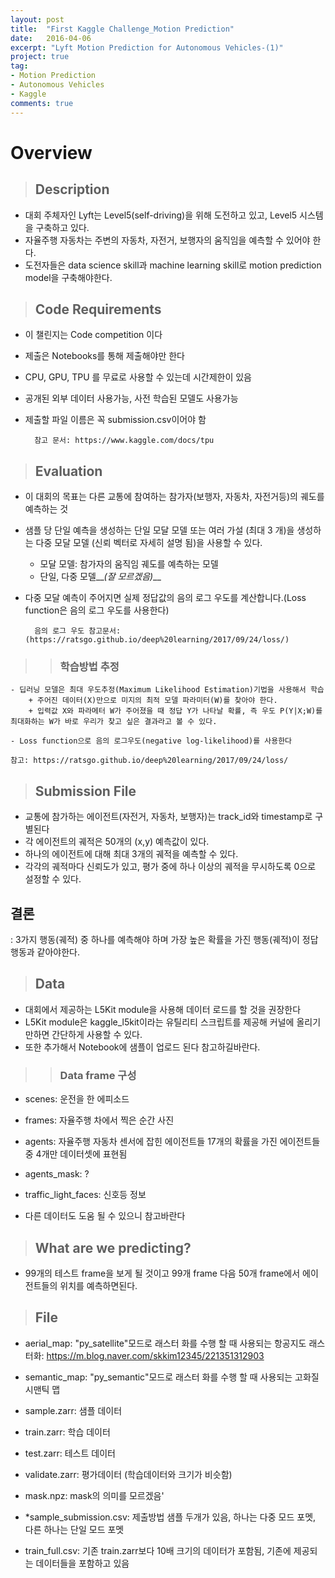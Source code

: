 ```yaml
---
layout: post
title:  "First Kaggle Challenge_Motion Prediction"
date:   2016-04-06
excerpt: "Lyft Motion Prediction for Autonomous Vehicles-(1)"
project: true
tag:
- Motion Prediction
- Autonomous Vehicles
- Kaggle
comments: true
---
```


# __Overview__

> ## Description

- 대회 주체자인 Lyft는 Level5(self-driving)을 위해 도전하고 있고, Level5 시스템을 구축하고 있다.
- 자율주행 자동차는 주변의 자동차, 자전거, 보행자의 움직임을 예측할 수 있어야 한다.
- 도전자들은 data science skill과 machine learning skill로 motion prediction model을 구축해야한다.

>  ## Code Requirements

- 이 챌린지는 Code competition 이다
- 제출은 Notebooks를 통해 제출해야만 한다
- CPU, GPU, TPU 를 무료로 사용할 수 있는데 시간제한이 있음
- 공개된 외부 데이터 사용가능, 사전 학습된 모델도 사용가능
- 제출할 파일 이름은 꼭 submission.csv이어야 함

        참고 문서: https://www.kaggle.com/docs/tpu

>  ## Evaluation

- 이 대회의 목표는 다른 교통에 참여하는 참가자(보행자, 자동차, 자전거등)의 궤도를 예측하는 것
- 샘플 당 단일 예측을 생성하는 단일 모달 모델 또는 여러 가설 (최대 3 개)을 생성하는 다중 모달 모델 (신뢰 벡터로 자세히 설명 됨)을 사용할 수 있다.
    + 모달 모델: 참가자의 움직임 궤도를 예측하는 모델
    + 단일, 다중 모델__*(잘 모르겠음)*__

- 다중 모달 예측이 주어지면 실제 정답값의 음의 로그 우도를 계산합니다.(Loss function은 음의 로그 우도를 사용한다)

        음의 로그 우도 참고문서: (https://ratsgo.github.io/deep%20learning/2017/09/24/loss/)


>>  ### 학습방법 추정

    - 딥러닝 모델은 최대 우도추정(Maximum Likelihood Estimation)기법을 사용해서 학습
        + 주어진 데이터(X)만으로 미지의 최적 모델 파라미터(W)를 찾아야 한다.
        + 입력값 X와 파라메터 W가 주어졌을 때 정답 Y가 나타날 확률, 즉 우도 P(Y|X;W)를 최대화하는 W가 바로 우리가 찾고 싶은 결과라고 볼 수 있다.

    - Loss function으로 음의 로그우도(negative log-likelihood)를 사용한다

    참고: https://ratsgo.github.io/deep%20learning/2017/09/24/loss/

>  ## Submission File

- 교통에 참가하는 에이전트(자전거, 자동차, 보행자)는 track_id와 timestamp로 구별된다
- 각 에이전트의 궤적은 50개의 (x,y) 예측값이 있다.
- 하나의 에이전트에 대해 최대 3개의 궤적을 예측할 수 있다. 
- 각각의 궤적마다 신뢰도가 있고, 평가 중에 하나 이상의 궤적을 무시하도록 0으로 설정할 수 있다.

## 결론

: 3가지 행동(궤적) 중 하나를 예측해야 하며 가장 높은 확률을 가진 행동(궤적)이 정답 행동과 같아야한다.


>  ## Data

- 대회에서 제공하는 L5Kit module을 사용해 데이터 로드를 할 것을 권장한다
- L5Kit module은 kaggle_l5kit이라는 유틸리티 스크립트를 제공해 커널에 올리기만하면 간단하게 사용할 수 있다.
- 또한 추가해서 Notebook에 샘플이 업로드 된다 참고하길바란다.

>>  ### Data frame 구성

- scenes: 운전을 한 에피소드
- frames: 자율주행 차에서 찍은 순간 사진
- agents: 자율주행 자동차 센서에 잡힌 에이전트들 17개의 확률을 가진 에이전트들 중 4개만 데이터셋에 표현됨
- agents_mask: ?
- traffic_light_faces: 신호등 정보

- 다른 데이터도 도움 될 수 있으니 참고바란다

> ## What are we predicting?

- 99개의 테스트 frame을 보게 될 것이고 99개 frame 다음 50개 frame에서 에이전트들의 위치를 예측하면된다.

> ## File

- aerial_map: "py_satellite"모드로 래스터 화를 수행 할 때 사용되는 항공지도
            래스터화: https://m.blog.naver.com/skkim12345/221351312903

- semantic_map: "py_semantic"모드로 래스터 화를 수행 할 때 사용되는 고화질 시맨틱 맵
- sample.zarr: 샘플 데이터
- train.zarr: 학습 데이터
- test.zarr: 테스트 데이터
- validate.zarr: 평가데이터 (학습데이터와 크기가 비슷함)
- mask.npz: mask의 의미를 모르겠음'
- *sample_submission.csv: 제출방법 샘플 두개가 있음, 하나는 다중 모드 포멧, 다른 하나는 단일 모드 포멧
- train_full.csv: 기존 train.zarr보다 10배 크기의 데이터가 포함됨, 기존에 제공되는 데이터들을 포함하고 있음

